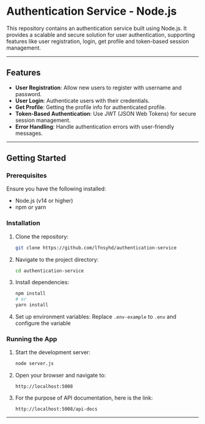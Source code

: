 # Authentication Service - Node.js

This repository contains an authentication service built using Node.js. It provides a scalable and secure solution for user authentication, supporting features like user registration, login, get profile and token-based session management.

---

## Features

- **User Registration**: Allow new users to register with username and password.
- **User Login**: Authenticate users with their credentials.
- **Get Profile**: Getting the profile info for authenticated profile.
- **Token-Based Authentication**: Use JWT (JSON Web Tokens) for secure session management.
- **Error Handling**: Handle authentication errors with user-friendly messages.

---

## Getting Started

### Prerequisites

Ensure you have the following installed:
- Node.js (v14 or higher)
- npm or yarn

### Installation

1. Clone the repository:
   ```bash
   git clone https://github.com/lfnsyhd/authentication-service
   ```

2. Navigate to the project directory:
   ```bash
   cd authentication-service
   ```

3. Install dependencies:
   ```bash
   npm install
   # or
   yarn install
   ```

4. Set up environment variables:
   Replace `.env-example` to `.env` and configure the variable

### Running the App

1. Start the development server:
   ```bash
   node server.js

2. Open your browser and navigate to:
   ```
   http://localhost:5008
   ```

2. For the purpose of API documentation, here is the link:
   ```
   http://localhost:5008/api-docs
   ```

---